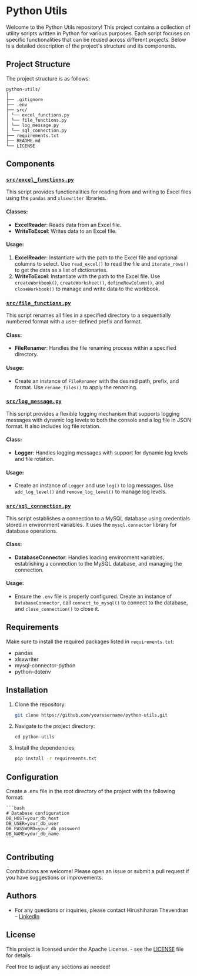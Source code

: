 # Python Utils

Welcome to the Python Utils repository! This project contains a collection of utility scripts written in Python for various purposes. Each script focuses on specific functionalities that can be reused across different projects. Below is a detailed description of the project's structure and its components.

## Project Structure

The project structure is as follows:

    python-utils/
    │
    ├── .gitignore
    ├── .env
    ├── src/
    │ └── excel_functions.py
    │ └── file_functions.py
    │ └── log_message.py
    │ └── sql_connection.py
    ├── requirements.txt
    ├── README.md
    └── LICENSE 


## Components

### [`src/excel_functions.py`](src/excel_functions.py)

This script provides functionalities for reading from and writing to Excel files using the `pandas` and `xlsxwriter` libraries.

#### Classes:
- **ExcelReader**: Reads data from an Excel file.
- **WriteToExcel**: Writes data to an Excel file.

#### Usage:
1. **ExcelReader**: Instantiate with the path to the Excel file and optional columns to select. Use `read_excel()` to read the file and `iterate_rows()` to get the data as a list of dictionaries.
2. **WriteToExcel**: Instantiate with the path to the Excel file. Use `createWorkbook()`, `createWorksheet()`, `defineRowColumn()`, and `closeWorkbook()` to manage and write data to the workbook.

### [`src/file_functions.py`](src/file_functions.py)

This script renames all files in a specified directory to a sequentially numbered format with a user-defined prefix and format.

#### Class:
- **FileRenamer**: Handles the file renaming process within a specified directory.

#### Usage:
- Create an instance of `FileRenamer` with the desired path, prefix, and format. Use `rename_files()` to apply the renaming.

### [`src/log_message.py`](src/log_message.py)

This script provides a flexible logging mechanism that supports logging messages with dynamic log levels to both the console and a log file in JSON format. It also includes log file rotation.

#### Class:
- **Logger**: Handles logging messages with support for dynamic log levels and file rotation.

#### Usage:
- Create an instance of `Logger` and use `log()` to log messages. Use `add_log_level()` and `remove_log_level()` to manage log levels.

### [`src/sql_connection.py`](src/sql_connection.py)

This script establishes a connection to a MySQL database using credentials stored in environment variables. It uses the `mysql.connector` library for database operations.

#### Class:
- **DatabaseConnector**: Handles loading environment variables, establishing a connection to the MySQL database, and managing the connection.

#### Usage:
- Ensure the `.env` file is properly configured. Create an instance of `DatabaseConnector`, call `connect_to_mysql()` to connect to the database, and `close_connection()` to close it.

## Requirements

Make sure to install the required packages listed in `requirements.txt`:

- pandas
- xlsxwriter
- mysql-connector-python
- python-dotenv


## Installation

1. Clone the repository:
   ```bash
   git clone https://github.com/yourusername/python-utils.git
   ```
2. Navigate to the project directory:
    ```
    cd python-utils
    ```
3. Install the dependencies:
    ```bash
    pip install -r requirements.txt
    ```

## Configuration

Create a .env file in the root directory of the project with the following format:

    ```bash
    # Database configuration
    DB_HOST=your_db_host
    DB_USER=your_db_user
    DB_PASSWORD=your_db_password
    DB_NAME=your_db_name
    ```

## Contributing

Contributions are welcome! Please open an issue or submit a pull request if you have suggestions or improvements.

## Authors

- For any questions or inquiries, please contact Hirushiharan Thevendran – [LinkedIn](https://www.linkedin.com/in/hirushiharan-thevendran-a08a82152?lipi=urn%3Ali%3Apage%3Ad_flagship3_profile_view_base_contact_details%3B54o2t%2B3cRw6IQKiNxmk27A%3D%3D)

## License

This project is licensed under the Apache License. - see the [LICENSE](LICENSE) file for details.

Feel free to adjust any sections as needed!